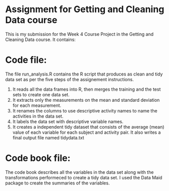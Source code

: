 # Assignment for Getting and Cleaning Data course

This is my submission for the Week 4 Course Project in the Getting and Cleaning Data course. 
It contains:

# Code file:
The file run_analysis.R contains the R script that produces as clean and tidy data set as per the five steps of the assignement instructions. 

1. It reads all the data frames into R, then merges the training and the test sets to create one data set.
2. It extracts only the measurements on the mean and standard deviation for each measurement. 
3. It renames the columns to use descriptive activity names to name the activities in the data set.
4. It labels the data set with descriptive variable names.
5. It creates a independent tidy dataset that consists of the average (mean) value of each variable for each subject and activity pair. It also writes a final output file named tidydata.txt 

# Code book file:
The code book describes all the variables in the data set along with the transformations performeced to create a tidy data set. 
I used the Data Maid package to create the summaries of the variables. 












